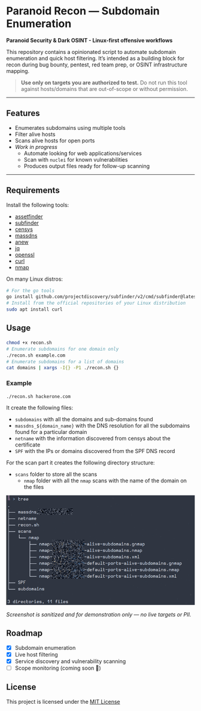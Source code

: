 # Paranoid Recon — Subdomain Enumeration

**Paranoid Security & Dark OSINT - Linux-first offensive workflows**

This repository contains a opinionated script to automate subdomain enumeration and quick host filtering.
It’s intended as a building block for recon during bug bounty, pentest, red team prep, or OSINT infrastructure mapping.

> **Use only on targets you are authorized to test.**
> Do not run this tool against hosts/domains that are out-of-scope or without permission.

---

## Features

- Enumerates subdomains using multiple tools
- Filter alive hosts
- Scans alive hosts for open ports
- *Work in progress*
  - Automate looking for web applications/services
  - Scan with `nuclei` for known vulnerabilities
  - Produces output files ready for follow-up scanning

---

## Requirements

Install the following tools:
- [assetfinder](https://github.com/tomnomnom/assetfinder)
- [subfinder](https://github.com/projectdiscovery/subfinder)
- [censys](https://censys-python.readthedocs.io/en/stable/quick-start.html)
- [massdns](https://github.com/blechschmidt/massdns)
- [anew](https://github.com/tomnomnom/anew)
- [jq](https://jqlang.org/)
- [openssl](https://www.openssl.org/)
- [curl](https://curl.se/docs/manpage.html)
- [nmap](https://nmap.org/)

On many Linux distros:

```bash
# For the go tools
go install github.com/projectdiscovery/subfinder/v2/cmd/subfinder@latest
# Install from the official repositories of your Linux distribution
sudo apt install curl
```

## Usage

```bash
chmod +x recon.sh
# Enumerate subdomains for one domain only
./recon.sh example.com
# Enumerate subdomains for a list of domains
cat domains | xargs -I{} -P1 ./recon.sh {}
```

### Example

```bash
./recon.sh hackerone.com
```

It create the following files:
- `subdomains` with all the domains and sub-domains found
- `massdns_${domain_name}` with the DNS resolution for all the subdomains found for a particular domain
- `netname` with the information discovered from censys about the certificate
- `SPF` with the IPs or domains discovered from the SPF DNS record

For the scan part it creates the following directory structure:
- `scans` folder to store all the scans
    - `nmap` folder with all the `nmap` scans with the name of the domain on the files

![Example output of the recon script](./images/sample_output.png)

*Screenshot is sanitized and for demonstration only — no live targets or PII.*

## Roadmap

- [x] Subdomain enumeration
- [x] Live host filtering
- [x] Service discovery and vulnerability scanning
- [ ] Scope monitoring (coming soon 🚀)

## License

This project is licensed under the [MIT License](LICENSE)
